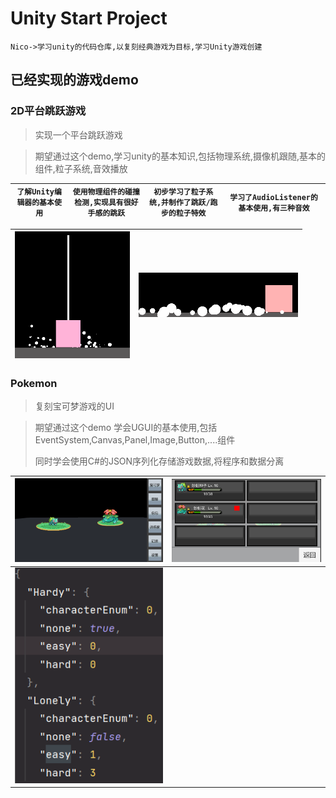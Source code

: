 # Unity Start Project

`Nico->学习unity的代码仓库,以复刻经典游戏为目标,学习Unity游戏创建`

## 已经实现的游戏demo

### 2D平台跳跃游戏

>实现一个平台跳跃游戏

> 期望通过这个demo,学习unity的基本知识,包括物理系统,摄像机跟随,基本的组件,粒子系统,音效播放

| `了解Unity编辑器的基本使用` | `使用物理组件的碰撞检测,实现具有很好手感的跳跃` | `初步学习了粒子系统,并制作了跳跃/跑步的粒子特效` | `学习了AudioListener的基本使用,有三种音效` |
| --------------------------- | ----------------------------------------------- | ------------------------------------------------ | ------------------------------------------ |

| ![Snipaste_2022-11-28_16-34-03](markdown_images/Snipaste_2022-11-28_16-33-48.png) | ![Snipaste_2022-11-28_16-33-48](markdown_images/Snipaste_2022-11-28_16-34-03.png) |
| ------------------------------------------------------------ | ------------------------------------------------------------ |

### Pokemon

>复刻宝可梦游戏的UI

>期望通过这个demo 学会UGUI的基本使用,包括EventSystem,Canvas,Panel,Image,Button,....组件
>
>同时学会使用C#的JSON序列化存储游戏数据,将程序和数据分离

| ![Snipaste_2022-11-28_16-50-50](markdown_images/Snipaste_2022-11-28_16-50-50.png) | ![Snipaste_2022-11-28_16-50-44](markdown_images/Snipaste_2022-11-28_16-50-44.png) |
| ------------------------------------------------------------ | ------------------------------------------------------------ |
| ![Snipaste_2022-11-28_16-45-20](markdown_images/Snipaste_2022-11-28_16-45-20.png) |                                                              |

